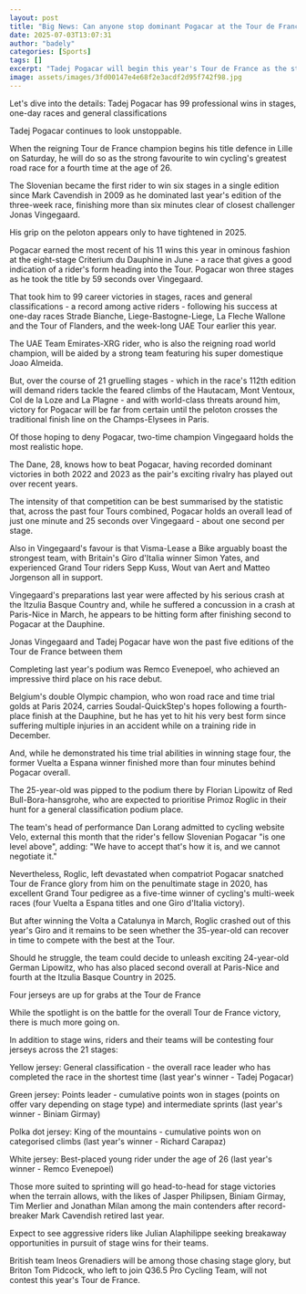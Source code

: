 ```yaml
---
layout: post
title: "Big News: Can anyone stop dominant Pogacar at the Tour de France?"
date: 2025-07-03T13:07:31
author: "badely"
categories: [Sports]
tags: []
excerpt: "Tadej Pogacar will begin this year's Tour de France as the strong favourite to win cycling's greatest race for a fourth time - but will anyone stop hi"
image: assets/images/3fd00147e4e68f2e3acdf2d95f742f98.jpg
---
```


Let's dive into the details: Tadej Pogacar has 99 professional wins in stages, one-day races and general classifications

Tadej Pogacar continues to look unstoppable.

When the reigning Tour de France champion begins his title defence in Lille on Saturday, he will do so as the strong favourite to win cycling's greatest road race for a fourth time at the age of 26.

The Slovenian became the first rider to win six stages in a single edition since Mark Cavendish in 2009 as he dominated last year's edition of the three-week race, finishing more than six minutes clear of closest challenger Jonas Vingegaard.

His grip on the peloton appears only to have tightened in 2025.

Pogacar earned the most recent of his 11 wins this year in ominous fashion at the eight-stage Criterium du Dauphine in June - a race that gives a good indication of a rider's form heading into the Tour. Pogacar won three stages as he took the title by 59 seconds over Vingegaard.

That took him to 99 career victories in stages, races and general classifications - a record among active riders - following his success at one-day races Strade Bianche, Liege-Bastogne-Liege, La Fleche Wallone and the Tour of Flanders, and the week-long UAE Tour earlier this year.

The UAE Team Emirates-XRG rider, who is also the reigning road world champion, will be aided by a strong team featuring his super domestique Joao Almeida.

But, over the course of 21 gruelling stages - which in the race's 112th edition will demand riders tackle the feared climbs of the Hautacam, Mont Ventoux, Col de la Loze and La Plagne - and with world-class threats around him, victory for Pogacar will be far from certain until the peloton crosses the traditional finish line on the Champs-Elysees in Paris.

Of those hoping to deny Pogacar, two-time champion Vingegaard holds the most realistic hope.

The Dane, 28, knows how to beat Pogacar, having recorded dominant victories in both 2022 and 2023 as the pair's exciting rivalry has played out over recent years.

The intensity of that competition can be best summarised by the statistic that, across the past four Tours combined, Pogacar holds an overall lead of just one minute and 25 seconds over Vingegaard - about one second per stage.

Also in Vingegaard's favour is that Visma-Lease a Bike arguably boast the strongest team, with Britain's Giro d'Italia winner Simon Yates, and experienced Grand Tour riders Sepp Kuss, Wout van Aert and Matteo Jorgenson all in support.

Vingegaard's preparations last year were affected by his serious crash at the Itzulia Basque Country and, while he suffered a concussion in a crash at Paris-Nice in March, he appears to be hitting form after finishing second to Pogacar at the Dauphine.

Jonas Vingegaard and Tadej Pogacar have won the past five editions of the Tour de France between them

Completing last year's podium was Remco Evenepoel, who achieved an impressive third place on his race debut.

Belgium's double Olympic champion, who won road race and time trial golds at Paris 2024, carries Soudal-QuickStep's hopes following a fourth-place finish at the Dauphine, but he has yet to hit his very best form since suffering multiple injuries in an accident while on a training ride in December.

And, while he demonstrated his time trial abilities in winning stage four, the former Vuelta a Espana winner finished more than four minutes behind Pogacar overall.

The 25-year-old was pipped to the podium there by Florian Lipowitz of Red Bull-Bora-hansgrohe, who are expected to prioritise Primoz Roglic in their hunt for a general classification podium place.

The team's head of performance Dan Lorang admitted to cycling website Velo, external this month that the rider's fellow Slovenian Pogacar "is one level above", adding: "We have to accept that's how it is, and we cannot negotiate it."

Nevertheless, Roglic, left devastated when compatriot Pogacar snatched Tour de France glory from him on the penultimate stage in 2020, has excellent Grand Tour pedigree as a five-time winner of cycling's multi-week races (four Vuelta a Espana titles and one Giro d'Italia victory).

But after winning the Volta a Catalunya in March, Roglic crashed out of this year's Giro and it remains to be seen whether the 35-year-old can recover in time to compete with the best at the Tour.

Should he struggle, the team could decide to unleash exciting 24-year-old German Lipowitz, who has also placed second overall at Paris-Nice and fourth at the Itzulia Basque Country in 2025.

Four jerseys are up for grabs at the Tour de France

While the spotlight is on the battle for the overall Tour de France victory, there is much more going on.

In addition to stage wins, riders and their teams will be contesting four jerseys across the 21 stages:

Yellow jersey: General classification - the overall race leader who has completed the race in the shortest time (last year's winner - Tadej Pogacar)

Green jersey: Points leader - cumulative points won in stages (points on offer vary depending on stage type) and intermediate sprints (last year's winner - Biniam Girmay)

Polka dot jersey: King of the mountains - cumulative points won on categorised climbs (last year's winner - Richard Carapaz)

White jersey: Best-placed young rider under the age of 26 (last year's winner - Remco Evenepoel)

Those more suited to sprinting will go head-to-head for stage victories when the terrain allows, with the likes of Jasper Philipsen, Biniam Girmay, Tim Merlier and Jonathan Milan among the main contenders after record-breaker Mark Cavendish retired last year.

Expect to see aggressive riders like Julian Alaphilippe seeking breakaway opportunities in pursuit of stage wins for their teams.

British team Ineos Grenadiers will be among those chasing stage glory, but Briton Tom Pidcock, who left to join Q36.5 Pro Cycling Team, will not contest this year's Tour de France.


